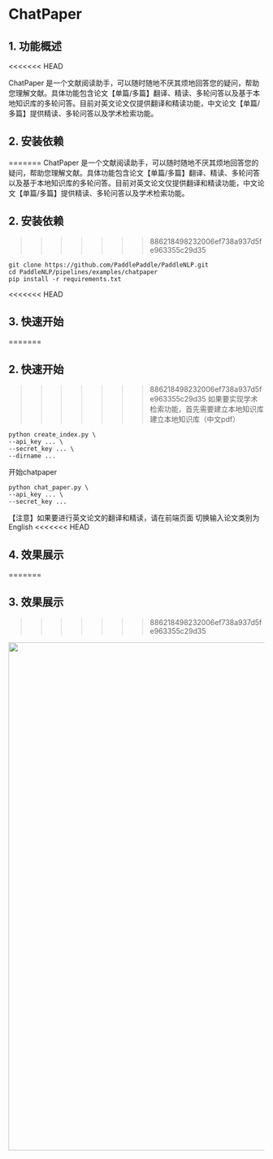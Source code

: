 # ChatPaper

## 1. 功能概述
<<<<<<< HEAD

ChatPaper 是一个文献阅读助手，可以随时随地不厌其烦地回答您的疑问，帮助您理解文献。具体功能包含论文【单篇/多篇】翻译、精读、多轮问答以及基于本地知识库的多轮问答。目前对英文论文仅提供翻译和精读功能，中文论文【单篇/多篇】提供精读、多轮问答以及学术检索功能。

## 2. 安装依赖

=======
ChatPaper 是一个文献阅读助手，可以随时随地不厌其烦地回答您的疑问，帮助您理解文献。具体功能包含论文【单篇/多篇】翻译、精读、多轮问答以及基于本地知识库的多轮问答。目前对英文论文仅提供翻译和精读功能，中文论文【单篇/多篇】提供精读、多轮问答以及学术检索功能。
## 2. 安装依赖
>>>>>>> 886218498232006ef738a937d5fe963355c29d35
```
git clone https://github.com/PaddlePaddle/PaddleNLP.git
cd PaddleNLP/pipelines/examples/chatpaper
pip install -r requirements.txt
```
<<<<<<< HEAD

## 3. 快速开始

=======
## 2. 快速开始
>>>>>>> 886218498232006ef738a937d5fe963355c29d35
如果要实现学术检索功能，首先需要建立本地知识库
建立本地知识库（中文pdf）
```
python create_index.py \
--api_key ... \
--secret_key ... \
--dirname ...
```
开始chatpaper
```
python chat_paper.py \
--api_key ... \
--secret_key ...
```
【注意】如果要进行英文论文的翻译和精读，请在前端页面 切换输入论文类别为English
<<<<<<< HEAD

## 4. 效果展示

=======
## 3. 效果展示
>>>>>>> 886218498232006ef738a937d5fe963355c29d35
<div align="center">
    <img src="https://github.com/PaddlePaddle/PaddleNLP/assets/137043369/fcce60b8-993c-45f8-8892-19cd8bd9b906" width="1000px">
</div>
